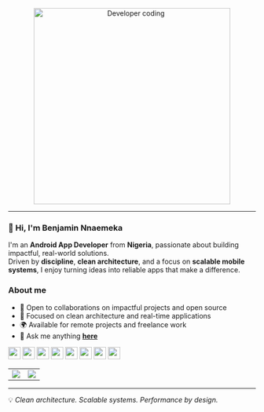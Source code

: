 <!-- Header Section -->
<div align="center">
  <!-- Coding GIF -->
  <img src="https://media.giphy.com/media/SWoSkN6DxTszqIKEqv/giphy.gif" width="400" alt="Developer coding" style="display:block;" />
</div>

---

### 👋 Hi, I'm Benjamin Nnaemeka  
I'm an **Android App Developer** from **Nigeria**, passionate about building impactful, real-world solutions.  
Driven by **discipline**, **clean architecture**, and a focus on **scalable mobile systems**, I enjoy turning ideas into reliable apps that make a difference.  

### About me
- 🤝 Open to collaborations on impactful projects and open source
- 📱 Focused on clean architecture and real-time applications  
- 🌍 Available for remote projects and freelance work  
- 💬 Ask me anything [**here**](https://github.com/devVitalis/devVitalis/issues)

<!-- Inline Tech Icons -->
<p align="left">
  <img src="https://cdn.jsdelivr.net/gh/devicons/devicon/icons/java/java-original.svg" width="25" height="25"/>
  <img src="https://cdn.jsdelivr.net/gh/devicons/devicon/icons/kotlin/kotlin-original.svg" width="25" height="25"/>
   <img src="https://cdn.jsdelivr.net/gh/devicons/devicon/icons/javascript/javascript-original.svg" width="25" height="25"/>
  <img src="https://cdn.jsdelivr.net/gh/devicons/devicon/icons/nodejs/nodejs-original.svg" width="25" height="25"/>
  <img src="https://cdn.jsdelivr.net/gh/devicons/devicon/icons/android/android-original.svg" width="25" height="25"/>
  <img src="https://cdn.jsdelivr.net/gh/devicons/devicon/icons/androidstudio/androidstudio-original.svg" width="25" height="25"/>
  <img src="https://cdn.jsdelivr.net/gh/devicons/devicon/icons/firebase/firebase-plain.svg" width="25" height="25"/>
  <img src="https://cdn.jsdelivr.net/gh/devicons/devicon/icons/git/git-original.svg" width="25" height="25"/>
</p>

<!-- Stats + Languages Side by Side -->
<table>
<tr>

<!-- GitHub Stats (Left Column) -->
<td valign="top" width="50%" align="center">
  <img src="https://github-readme-stats-kappa-black-89.vercel.app/api?username=devVitalis&show_icons=true&theme=default&hide_border=true&rank_icon=github&count_private=true&cache_seconds=1800"/>
</td>

<!-- Top Languages (Right Column) -->
<td valign="top" width="50%" align="center">
  <img src="https://github-readme-stats-kappa-black-89.vercel.app/api/top-langs/?username=devVitalis&size_weight=0.5&count_weight=0.5&layout=compact&theme=default&hide_border=true&cache_seconds=1800"/>
</td>

</tr>
</table>

---

💡 *Clean architecture. Scalable systems. Performance by design.*
